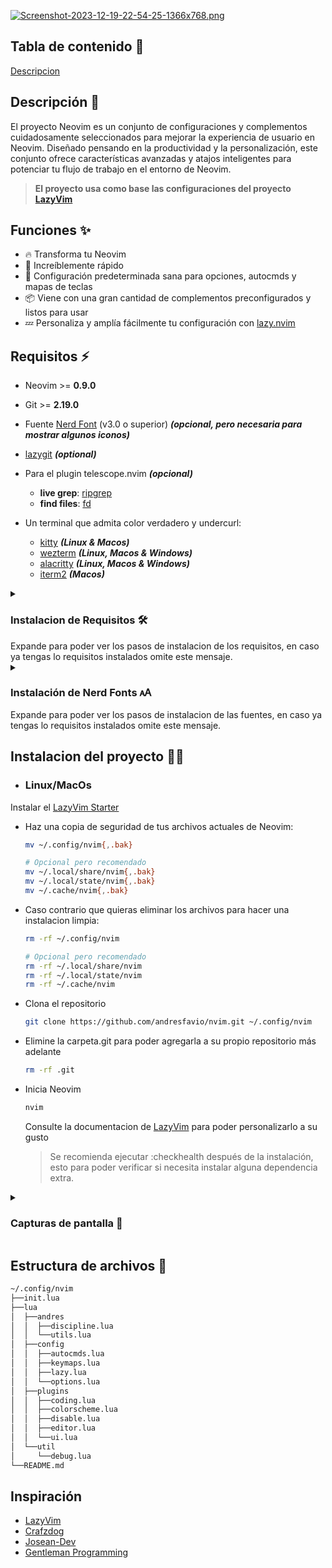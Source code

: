 [![Screenshot-2023-12-19-22-54-25-1366x768.png](https://i.postimg.cc/zBwMk6sQ/Screenshot-2023-12-19-22-54-25-1366x768.png)](https://postimg.cc/xJCtfxTG)

## Tabla de contenido :page_facing_up:

[Descripcion](#https://github.com/andresfavio/nvim/tree/master#descripci%C3%B3n-)

## Descripción 🚀 

El proyecto Neovim es un conjunto de configuraciones y complementos cuidadosamente seleccionados para mejorar la experiencia de usuario en Neovim. Diseñado pensando en la productividad y la personalización, este conjunto ofrece características avanzadas y atajos inteligentes para potenciar tu flujo de trabajo en el entorno de Neovim.

> **El proyecto usa como base las configuraciones del proyecto [LazyVim](https://github.com/LazyVim/LazyVim)** 

## Funciones ✨ 

- 🔥 Transforma tu Neovim 
- 🚀 Increíblemente rápido 
- 🧹 Configuración predeterminada sana para opciones, autocmds y mapas de teclas 
- 📦 Viene con una gran cantidad de complementos preconfigurados y listos para usar
- 💤 Personaliza y amplía fácilmente tu configuración con [lazy.nvim](https://github.com/folke/lazy.nvim) 

## Requisitos ⚡️ 

* Neovim \>= **0.9.0** 
* Git >= **2.19.0** 
* Fuente [Nerd Font](https://www.nerdfonts.com/) (v3.0 o superior) ***(opcional, pero necesaria para mostrar algunos iconos)***
* [lazygit](https://github.com/jesseduffield/lazygit) ***(optional)***
* Para el plugin telescope.nvim ***(opcional)***
  - **live grep**: [ripgrep](https://github.com/BurntSushi/ripgrep)
  - **find files**: [fd](https://github.com/sharkdp/fd)

* Un terminal que admita color verdadero y undercurl:
  * [kitty](https://github.com/kovidgoyal/kitty) ***(Linux & Macos)***
  * [wezterm](https://github.com/wez/wezterm) ***(Linux, Macos & Windows)***
  * [alacritty](https://github.com/alacritty/alacritty) ***(Linux, Macos & Windows)***
  * [iterm2](https://iterm2.com/) ***(Macos)***
<details>
 <summary> <h3 id="InstalacionRequisitos">Instalacion de Requisitos 🛠️ </h3></summary>
Aqui tienes los comandos de instalación para Linux/MacOs.
Se recomienda hacer una previa actulizacion antes de la instalacion, puedes hacer la actualizacion segun tu sistema operativo


* ### Ubuntu/Debian:
    ```bash
    sudo apt-get update
    sudo apt-get install neovim
    sudo apt-get install git
    sudo apt-get install lazygit 
    sudo apt-get install ripgrep 
    sudo apt-get install fd-find 
    sudo apt-get install fzf
    ```
* ### Fedora:
    ```bash
    sudo dnf install neovim
    sudo dng install git
    sudo dnf install lazygit 
    sudo dnf install ripgrep 
    sudo dnf install fd-find 
    sudo dnf install fzf
    ```
* ### Arch Linux:
    ```bash
    sudo pacman -S neovim
    sudo pacman -S git
    sudo pacman -S lazygit 
    sudo pacman -S ripgrep 
    sudo pacman -S fd 
    sudo pacman -S fzf
    ```

    sino tambien puede usar yay.
* ### Yay
    ```bash
    yay -S neovim
    yay -S git
    yay -S lazygit
    yay -S ripgrep
    yay -S fd
    yay -S fzf
    ```

    en caso de que no tengas yay instalado sigue los siguientes pasos:

1. Copia el repositorio:
    ```bash
    cd
    git clone https://aur.archlinux.org/yay.git
    ```
2. Entra en la carpeta de yay:
    ```bash
    cd yay
    ```
3. Instala yay:
    ```bash
    makepkg -si
    ```
4. Ahora si Instala los requerimientos con el comando:
    ```bash
    yay -S (Nombre Del programa o dependencia que necesitas)
    ```
* ### openSUSE:
    ```bash
    sudo zypper install neovim
    sudo zypper install git
    sudo zypper install lazygit 
    sudo zypper install ripgrep
    sudo zypper install fd
    sudo zypper install fzf
    ```
* ### macOS (usando Homebrew):
    ```bash
    brew install neovim
    brew install git
    brew install lazygit 
    brew install ripgrep 
    brew install fd
    brew installfzf
    ```
    Si aún no tienes Homebrew instalado, puedes instalarlo con:
1. Instala Homebrew
    ```bash
    /bin/bash -c "$(curl -fsSL https://raw.githubusercontent.com/Homebrew/install/HEAD/install.sh)"
    ```
2. Luego, puedes instalar los requerimientos o dependencias:
    ```bash
    brew install (nombre del programa o dependencia que deseas instalar)
    ```
    </details>
    Expande para poder ver los pasos de instalacion de los requisitos, en caso ya tengas lo requisitos instalados omite este mensaje.
<details>
 <summary> <h3>Instalación de Nerd Fonts 🗚</h3></summary>

Aqui tienes los comando necesarios para instalar las fuentes de [Nerd Font](https://www.nerdfonts.com/) , si quieres ver las fuentes que puedes instalar de manera personalizadas entra a la pagina de [Nerd Font](https://www.nerdfonts.com/) y escoge la fuente que deseas.
La fuente que se esta usando en los ejemplos es la fuente de [Iosevka Nerd Font](https://www.nerdfonts.com/).
1. Clona el repositorio de Nerd Fonts desde GitHub: 
    ```bash
    git clone --depth 1 https://github.com/ryanoasis/nerd-fonts.git
    ```
2. Cambia al directorio del repositorio:
    ```bash
    cd nerd-fonts
    ```
3. Ejecuta el script de instalación:
    ```bash
    ./install.sh
    ```
    </details>
    Expande para poder ver los pasos de instalacion de las fuentes, en caso ya tengas lo requisitos instalados omite este mensaje.

## Instalacion del proyecto 👨‍💻

* ### Linux/MacOs

Instalar el [LazyVim Starter](https://github.com/LazyVim/starter)

* Haz una copia de seguridad de tus archivos actuales de Neovim:

  ```bash
  mv ~/.config/nvim{,.bak}
  
  # Opcional pero recomendado
  mv ~/.local/share/nvim{,.bak}
  mv ~/.local/state/nvim{,.bak}
  mv ~/.cache/nvim{,.bak}
  ```

* Caso contrario que quieras eliminar los archivos para hacer una instalacion limpia:

  ```bash
  rm -rf ~/.config/nvim
  
  # Opcional pero recomendado
  rm -rf ~/.local/share/nvim
  rm -rf ~/.local/state/nvim
  rm -rf ~/.cache/nvim
  ```

* Clona el repositorio

  ```bash
  git clone https://github.com/andresfavio/nvim.git ~/.config/nvim
  ```

* Elimine la carpeta.git para poder agregarla a su propio repositorio más adelante

  ```bash
  rm -rf .git
  ```

* Inicia Neovim

  ```bash
  nvim
  ```

  Consulte la documentacion de [LazyVim](https://github.com/LazyVim/LazyVim) para poder personalizarlo a su gusto

  > Se recomienda ejecutar :checkhealth después de la instalación, esto para poder verificar si necesita instalar alguna dependencia extra.

<details>
 <summary> <h3>Capturas de pantalla 📸 </h3></summary>
    <p float="center">
<img alt="Onedark - dark" src="https://i.postimg.cc/0y6VSLzL/Screenshot-2023-12-20-13-59-19-1366x768.png">
<p float="left">
<img width="412" alt="Onedark - dark" src="https://i.postimg.cc/cHQ1XxJ2/Screenshot-2023-12-20-13-59-51-1366x768.png">
<img width="412" alt="Onedark - darker" src="https://i.postimg.cc/SQgbq2HV/Screenshot-2023-12-20-14-00-59-1366x768.png">
</div></p>
<p float="left">
<img width="412" alt="Onedark - cool" src="https://i.postimg.cc/9QWxfJT7/Screenshot-2023-12-20-14-01-47-1366x768.png">
<img width="412" alt="Onedark - deep" src="https://i.postimg.cc/hvmSfKkp/Screenshot-2023-12-20-14-17-40-1366x768.png">
</div></p>
<p float="left">
<img width="412" alt="Onedark - warm" src="https://i.postimg.cc/6pWXNVpH/Screenshot-2023-12-20-14-02-05-1366x768.png">
<img width="412" alt="Onedark - warmer" src="https://i.postimg.cc/8PkKpZLr/Screenshot-2023-12-20-14-02-17-1366x768.png">
</div></p>
<p float="left">
<img width="412" alt="Onedark - warm" src="https://i.postimg.cc/kXDQYzxw/Screenshot-2023-12-20-14-03-52-1366x768.png">
<img width="412" alt="Onedark - warmer" src="https://i.postimg.cc/MG0VjSSZ/Screenshot-2023-12-20-14-05-44-1366x768.png">
</div></p>
</details>

## Estructura de archivos 📂 

```bash
~/.config/nvim
├──init.lua
├──lua
│  ├──andres
│  │  ├──discipline.lua
│  │  └──utils.lua
│  ├──config
│  │  ├──autocmds.lua
│  │  ├──keymaps.lua
│  │  ├──lazy.lua
│  │  └──options.lua
│  ├──plugins
│  │  ├──coding.lua
│  │  ├──colorscheme.lua
│  │  ├──disable.lua
│  │  ├──editor.lua
│  │  └──ui.lua
│  └──util
│     └──debug.lua
└──README.md
```

## Inspiración

* [LazyVim](https://www.lazyvim.org/)
* [Crafzdog](https://www.youtube.com/watch?v=fFHlfbKVi30&pp=ygUJZGV2YXNsaWZl)
* [Josean-Dev](https://github.com/josean-dev/dev-environment-files)
* [Gentleman Programming](https://www.youtube.com/@GentlemanProgramming)
